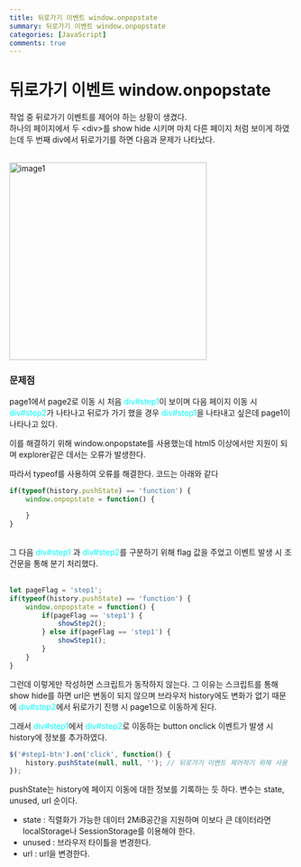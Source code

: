 ```yaml
---
title: 뒤로가기 이벤트 window.onpopstate
summary: 뒤로가기 이벤트 window.onpopstate
categories: [JavaScript]
comments: true
---
```


# 뒤로가기 이벤트 window.onpopstate

작업 중 뒤로가기 이벤트를 제어야 하는 상황이 생겼다.<br/>
하나의 페이지에서 두 \<div\>를 show hide 시키며 마치 다른 페이지 처럼 보이게 하였는데 두 번째 div에서 
뒤로가기를 하면 다음과 문제가 나타났다.
<br/><br/>

<img src="https://user-images.githubusercontent.com/32925806/162911844-f6e6c6e0-0b67-41b6-9390-42a28878f55a.png" alt="image1" width=350 />

<br/>

### 문제점
page1에서 page2로 이동 시 처음 <span style="color: cyan">div#step1</span>이 보이며 다음 페이지 이동 시 <span style="color: cyan">div#step2</span>가 나타나고 뒤로가 가기 했을 경우 <span style="color: cyan">div#step1</span>을 나타내고 싶은데 page1이 나타나고 있다.

이를 해결하기 위해 window.onpopstate를 사용했는데 html5 이상에서만 지원이 되며 explorer같은 데서는 오류가 발생한다.

따라서 typeof를 사용하여 오류를 해결한다. 코드는 아래와 같다

```javascript
if(typeof(history.pushState) == 'function') {
    window.onpopstate = function() {

    }
}
```
<br/>
그 다음 <span style="color: cyan">div#step1</span> 과 <span style="color: cyan">div#step2</span>를 구분하기 위해 flag 값을 주었고 이벤트 발생 시 조건문을 통해 분기 처리했다.
<br/><br/>

```javascript
let pageFlag = 'step1';
if(typeof(history.pushState) == 'function') {
    window.onpopstate = function() {
        if(pageFlag == 'step1') {
            showStep2();
        } else if(pageFlag == 'step1') {
            showStep1();
        }
    }
}
```

그런데 이렇게만 작성하면 스크립트가 동작하지 않는다.
그 이유는 스크립트를 통해 show hide를 하면 url은 변동이 되지 않으며 브라우저 history에도 변화가 없기 때문에 <span style="color: cyan">div#step2</span>에서 뒤로가기 진행 시 page1으로 이동하게 된다.

그래서 <span style="color: cyan">div#step1</span>에서 <span style="color: cyan">div#step2</span>로 이동하는 button onclick 이벤트가 발생 시 history에 정보를 추가하였다.
```javascript
$('#step1-btn').on('click', function() {
    history.pushState(null, null, ''); // 뒤로가기 이벤트 제어하기 위해 사용
});
```

pushState는 history에 페이지 이동에 대한 정보를 기록하는 듯 하다.
변수는 state, unused, url 순이다.
* state : 직렬화가 가능한 데이터 2MiB공간을 지원하며 이보다 큰 데이터라면 localStorage나 SessionStorage를 이용해야 한다.
* unused : 브라우저 타이틀을 변경한다.
* url : url을 변경한다.


